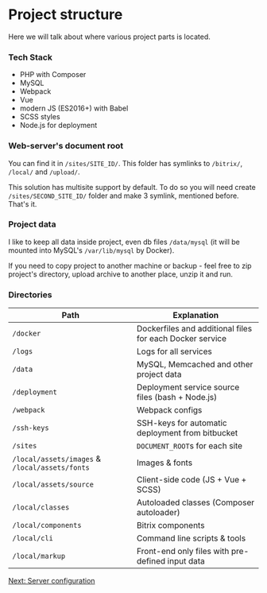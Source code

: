 # Project structure

Here we will talk about where various project parts is located.

### Tech Stack

* PHP with Composer
* MySQL
* Webpack
* Vue
* modern JS (ES2016+) with Babel
* SCSS styles
* Node.js for deployment

### Web-server's document root

You can find it in `/sites/SITE_ID/`. This folder has symlinks to `/bitrix/`, `/local/` and `/upload/`.

This solution has multisite support by default. To do so you will need create `/sites/SECOND_SITE_ID/` folder and make 3 symlink, mentioned before. That's it.

### Project data

I like to keep all data inside project, even db files `/data/mysql` (it will be mounted into MySQL's `/var/lib/mysql` by Docker).

If you need to copy project to another machine or backup - feel free to zip project's directory, upload archive to another place, unzip it and run.

### Directories

| Path                                           | Explanation                                      |
|------------------------------------------------|--------------------------------------------------|
| `/docker`                                     | Dockerfiles and additional files for each Docker service |
| `/logs`                                     | Logs for all services |
| `/data`                                        | MySQL, Memcached and other project data |
| `/deployment`                                  | Deployment service source files (bash + Node.js) |
| `/webpack`                                     | Webpack configs |
| `/ssh-keys`                                     | SSH-keys for automatic deployment from bitbucket |
| `/sites`                                     | `DOCUMENT_ROOT`s for each site |
| `/local/assets/images` & `/local/assets/fonts` | Images & fonts                                   |
| `/local/assets/source`                         | Client-side code (JS + Vue + SCSS)               |
| `/local/classes`                               | Autoloaded classes (Composer autoloader)         |
| `/local/components`                            | Bitrix components                                |
| `/local/cli`                                   | Command line scripts & tools                     |
| `/local/markup`                                | Front-end only files with pre-defined input data |

[Next: Server configuration](./server-software.md)